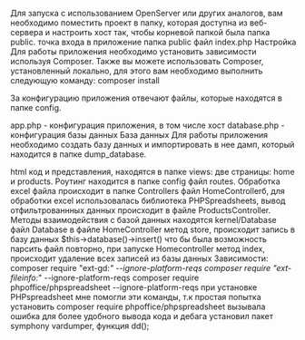 Для запуска с использованием OpenServer или других аналогов, вам необходимо поместить проект в папку, которая доступна из веб-сервера и настроить хост так, чтобы корневой папкой была папка public.
точка входа в приложение папка public файл index.php
Настройка
Для работы приложения необходимо установить зависимости используя Composer. Также вы можете использовать Composer, установленный локально, для этого вам необходимо выполнить следующую команду:
composer install

За конфигурацию приложения отвечают файлы, которые находятся в папке config.

app.php - конфигурация приложения, в том числе хост
database.php - конфигурация базы данных
База данных
Для работы приложения необходимо создать базу данных и импортировать в нее дамп, который находится в папке dump_database.

html код и представления, находятся в папке views: две страницы: home и products.
Роутинг находится в папке config файл routes. Обработка excel файла происходит в папке Controllers файл HomeControllerб,
для обработки excel использовалась библиотека PHPSpreadsheets,
вывод отфильтрованнных данных происходит в файле ProductsController.
Методы взаимодействия с базой данных находятся kernel/Database файл Database
в файле HomeController метод store, происходит запись в базу данных $this->database()->insert()
что бы была возможность парсить файл повторно, при запуске Homecontroller метод index, происходит удаление всех записей из базы данных
Зависимости: composer require "ext-gd:*" --ignore-platform-reqs
composer require "ext-fileinfo:*" --ignore-platform-reqs
composer require phpoffice/phpspreadsheet --ignore-platform-reqs
при установке PHPspreadsheet мне помогли эти команды, т.к простая попытка установить composer require phpoffice/phpspreadsheet вызывала ошибка
для более удобного вывода кода и дебага установил пакет symphony vardumper, функция dd();
